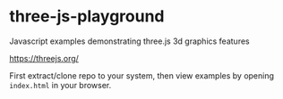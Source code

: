 # three-js-playground

Javascript examples demonstrating three.js 3d graphics features

https://threejs.org/

First extract/clone repo to your system, then
view examples by opening `index.html` in your browser.

